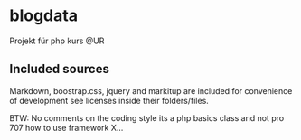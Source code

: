 blogdata
========

Projekt für php kurs @UR

Included sources 
-----------------
Markdown, boostrap.css, jquery and markitup are included for convenience of development see licenses inside their folders/files.


BTW: No comments on the coding style its a php basics class and not pro 707 how to use framework X...
